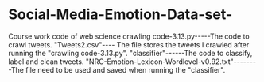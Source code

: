# Social-Media-Emotion-Data-set-
Course work code of web science
crawling code-3.13.py-----The code to crawl tweets.
"Tweets2.csv"---- The file stores the tweets I crawled after running the "crawling code-3.13.py".
"classifier"------The code to classify, label and clean tweets.
"NRC-Emotion-Lexicon-Wordlevel-v0.92.txt"--------The file need to be used and saved when running the "classifier".
